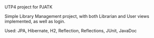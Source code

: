 UTP4 project for PJATK


Simple Library Management project, with both Librarian and User views implemented, as well as login. 

Used: JPA, Hibernate, H2, Reflection, Reflections, JUnit, JavaDoc
